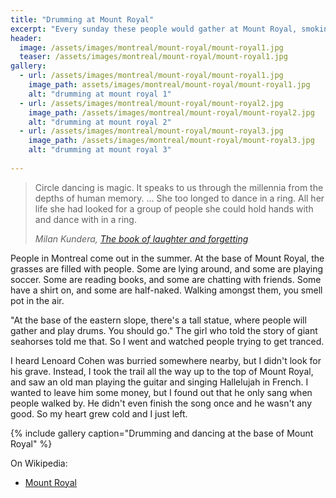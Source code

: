 ```yaml
---
title: "Drumming at Mount Royal"
excerpt: "Every sunday these people would gather at Mount Royal, smoking, drinking and drumming"
header:
  image: /assets/images/montreal/mount-royal/mount-royal1.jpg
  teaser: /assets/images/montreal/mount-royal/mount-royal1.jpg
gallery:
  - url: /assets/images/montreal/mount-royal/mount-royal1.jpg
    image_path: assets/images/montreal/mount-royal/mount-royal1.jpg
    alt: "drumming at mount royal 1"
  - url: /assets/images/montreal/mount-royal/mount-royal2.jpg
    image_path: /assets/images/montreal/mount-royal/mount-royal2.jpg
    alt: "drumming at mount royal 2"
  - url: /assets/images/montreal/mount-royal/mount-royal3.jpg
    image_path: /assets/images/montreal/mount-royal/mount-royal3.jpg
    alt: "drumming at mount royal 3"
  
---
```


> Circle dancing is magic. It speaks to us through the millennia from the depths of human memory. ... She too longed to dance in a ring. All her life she had looked for a group of people she could hold hands with and dance with in a ring.
>
> <cite>Milan Kundera, [The book of laughter and forgetting](http://amzn.to/2ssZSzQ)</cite>

People in Montreal come out in the summer. At the base of Mount Royal, the grasses are filled with people. Some are lying around, and some are playing soccer. Some are reading books, and some are chatting with friends. Some have a shirt on, and some are half-naked. Walking amongst them, you smell pot in the air. 

"At the base of the eastern slope, there's a tall statue, where people will gather and play drums. You should go." The girl who told the story of giant seahorses told me that. So I went and watched people trying to get tranced.

I heard Lenoard Cohen was burried somewhere nearby, but I didn't look for his grave. Instead, I took the trail all the way up to the top of Mount Royal, and saw an old man playing the guitar and singing Hallelujah in French. I wanted to leave him some money, but I found out that he only sang when people walked by. He didn't even finish the song once and he wasn't any good. So my heart grew cold and I just left. 
 
{% include gallery caption="Drumming and dancing at the base of Mount Royal" %}


On Wikipedia:

* [Mount Royal](https://en.wikipedia.org/wiki/Mount_Royal)
